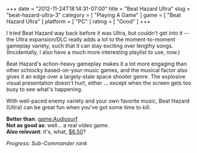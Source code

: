 +++
date = "2012-11-24T18:14:31-07:00"
title = "Beat Hazard Ultra"
slug = "beat-hazard-ultra-3"
category = [ "Playing A Game" ]
game = [ "Beat Hazard Ultra" ]
platform = [ "PC" ]
rating = [ "Good" ]
+++

I tried Beat Hazard way back before it was Ultra, but couldn't get into it -- the Ultra expansion/DLC really adds a lot to the moment-to-moment gameplay variety, such that it can stay exciting over lengthy songs.  (Incidentally, I also have a much more interesting playlist to use, now.)

Beat Hazard's action-heavy gameplay makes it a lot more engaging than other schlocky based-on-your-music games, and the musical factor also gives it an edge over a largely-stale space shooter genre.  The explosive visual presentation doesn't hurt, either ... except when the screen gets too busy to see what's happening.

With well-paced enemy variety and your own favorite music, Beat Hazard (Ultra) can be great fun when you've got some time to kill.

<b>Better than</b>: <game:Audiosurf>  
<b>Not as good as</b>: well... a real video game.  
<b>Also relevant</b>: it's, what, <a href="http://store.steampowered.com/sub/8500">$6.50</a>?

<i>Progress: Sub-Commander rank</i>